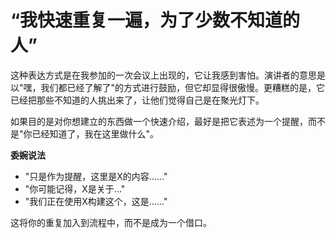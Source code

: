 # “我快速重复一遍，为了少数不知道的人”

这种表达方式是在我参加的一次会议上出现的，它让我感到害怕。演讲者的意思是以"嘿，我们都已经了解了"的方式进行鼓励，但它却显得很傲慢。更糟糕的是，它已经把那些不知道的人挑出来了，让他们觉得自己是在聚光灯下。

如果目的是对你想建立的东西做一个快速介绍，最好是把它表述为一个提醒，而不是"你已经知道了，我在这里做什么"。

**委婉说法**

-   "只是作为提醒，这里是X的内容......"
-   "你可能记得，X是关于..."
-   "我们正在使用X构建这个，这是......"

这将你的重复加入到流程中，而不是成为一个借口。